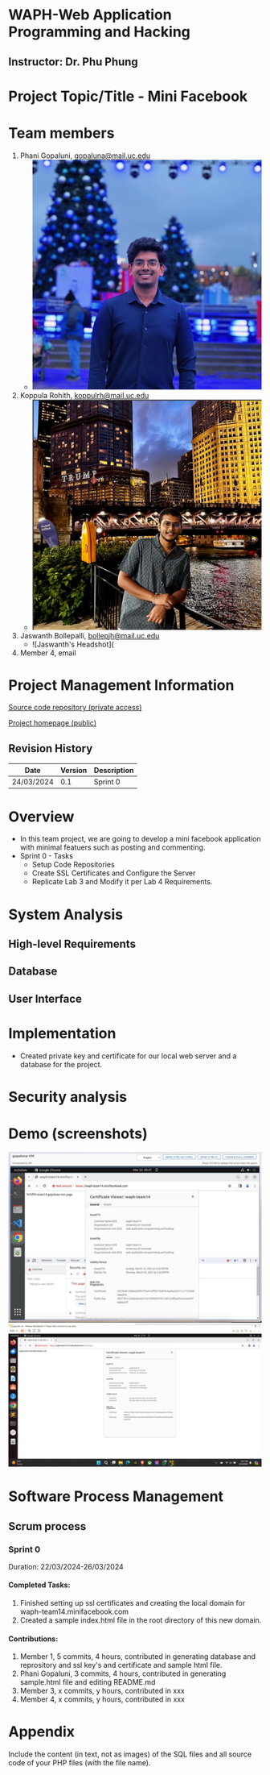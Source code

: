 
# WAPH-Web Application Programming and Hacking

## Instructor: Dr. Phu Phung

# Project Topic/Title - Mini Facebook

# Team members

1. Phani Gopaluni, gopaluna@mail.uc.edu
    * ![Phani's Headshot](phani_headshot.jpeg)
2. Koppula Rohith, koppulrh@mail.uc.edu
   * ![rohith's Headshot](head.png)
4. Jaswanth Bollepalli, bollepjh@mail.uc.edu
   * ![Jaswanth's Headshot](
6. Member 4, email

# Project Management Information

[Source code repository (private access)](https://github.com/waph-team14/waph-teamproject)

[Project homepage (public)](https://github.com/waph-team14/waph-team14.github.io)

## Revision History
|Date       |Version    |Description    |
|-----------|-----------|---------------|
|24/03/2024 |0.1        |Sprint 0       |

# Overview
* In this team project, we are going to develop a mini facebook application with minimal featuers such as posting and commenting.
* Sprint 0 - Tasks
    * Setup Code Repositories
    * Create SSL Certificates and Configure the Server
    * Replicate Lab 3 and Modify it per Lab 4 Requirements.

# System Analysis

## High-level Requirements

## Database 

## User Interface

# Implementation
* Created private key and certificate for our local web server and a database for the project.

# Security analysis

# Demo (screenshots)
![gopaluna-sprint-0](gopaluna-sprint-0.png)
![koppulrh-sprint-0](koppulrh-sprint-0.png)

# Software Process Management

## Scrum process

### Sprint 0
Duration: 22/03/2024-26/03/2024

#### Completed Tasks: 
1. Finished setting up ssl certificates and creating the local domain for waph-team14.minifacebook.com
2. Created a sample index.html file in the root directory of this new domain.

#### Contributions: 
1. Member 1, 5 commits, 4 hours, contributed in generating database and reprository and ssl key's and certificate and sample html file.
2. Phani Gopaluni, 3 commits, 4 hours, contributed in generating sample.html file and editing README.md
3. Member 3, x commits, y hours, contributed in xxx
4. Member 4, x commits, y hours, contributed in xxx


# Appendix

Include the content (in text, not as images) of the SQL files and all source code of your PHP files (with the file name). 
